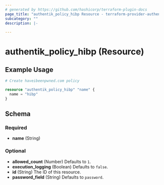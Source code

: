 ```yaml
---
# generated by https://github.com/hashicorp/terraform-plugin-docs
page_title: "authentik_policy_hibp Resource - terraform-provider-authentik"
subcategory: ""
description: |-
  
---
```


# authentik_policy_hibp (Resource)



## Example Usage

```terraform
# Create haveibeenpwned.com policy

resource "authentik_policy_hibp" "name" {
  name = "hibp"
}
```

<!-- schema generated by tfplugindocs -->
## Schema

### Required

- **name** (String)

### Optional

- **allowed_count** (Number) Defaults to `1`.
- **execution_logging** (Boolean) Defaults to `false`.
- **id** (String) The ID of this resource.
- **password_field** (String) Defaults to `password`.


